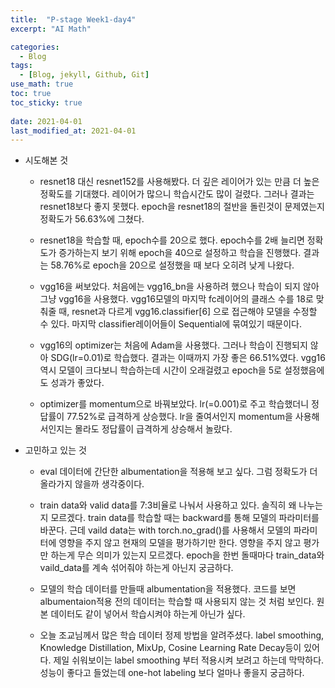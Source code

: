 ```yaml
---
title:  "P-stage Week1-day4"
excerpt: "AI Math"

categories:
  - Blog
tags:
  - [Blog, jekyll, Github, Git]
use_math: true
toc: true
toc_sticky: true
 
date: 2021-04-01
last_modified_at: 2021-04-01
---
```


* 시도해본 것 

    * resnet18 대신 resnet152를 사용해봤다. 더 깊은 레이어가 있는 만큼 더 높은 정확도를 기대했다. 레이어가 많으니 학습시간도 많이 걸렸다. 그러나 결과는 resnet18보다 좋지 못했다. epoch을 resnet18의 절반을 돌린것이 문제였는지 정확도가 56.63%에 그쳤다.

    * resnet18을 학습할 때, epoch수를 20으로 했다. epoch수를 2배 늘리면 정확도가 증가하는지 보기 위해 epoch을 40으로 설정하고 학습을 진행했다. 결과는 58.76%로 epoch을 20으로 설정했을 때 보다 오히려 낮게 나왔다.

    * vgg16을 써보았다. 처음에는 vgg16_bn을 사용하려 했으나 학습이 되지 않아 그냥 vgg16을 사용했다. vgg16모델의 마지막 fc레이어의 클래스 수를 18로 맞춰줄 때, resnet과 다르게 vgg16.classifier[6] 으로 접근해야 모델을 수정할 수 있다. 마지막 classifier레이어들이 Sequential에 묶여있기 때문이다. 

    * vgg16의 optimizer는 처음에 Adam을 사용했다. 그러나 학습이 진행되지 않아 SDG(lr=0.01)로 학습했다. 결과는 이때까지 가장 좋은 66.51%였다. vgg16역시 모델이 크다보니 학습하는데 시간이 오래걸렸고 epoch을 5로 설정했음에도 성과가 좋았다.

    * optimizer를 momentum으로 바꿔보았다. lr(=0.001)로 주고 학습했더니 정답률이 77.52%로 급격하게 상승했다. lr을 줄여서인지 momentum을 사용해서인지는 몰라도 정답률이 급격하게 상승해서 놀랐다. 

* 고민하고 있는 것

    * eval 데이터에 간단한 albumentation을 적용해 보고 싶다. 그럼 정확도가 더 올라가지 않을까 생각중이다.

    * train data와 valid data를 7:3비율로 나눠서 사용하고 있다. 솔직히 왜 나누는지 모르겠다. train data를 학습할 때는 backward를 통해 모델의 파라미터를 바꾼다. 근데 vaild data는 with torch.no_grad()를 사용해서 모델의 파라미터에 영향을 주지 않고 현재의 모델을 평가하기만 한다. 영향을 주지 않고 평가만 하는게 무슨 의미가 있는지 모르겠다. epoch을 한번 돌때마다 train_data와 vaild_data를 계속 섞어줘야 하는게 아닌지 궁금하다.

    * 모델의 학습 데이터를 만들때 albumentation을 적용했다. 코드를 보면 albumentaion적용 전의 데이터는 학습할 때 사용되지 않는 것 처럼 보인다. 원본 데이터도 같이 넣어서 학습시켜야 하는게 아닌가 싶다. 


    * 오늘 조교님께서 많은 학습 데이터 정제 방법을 알려주셨다. label smoothing, Knowledge Distillation, MixUp, Cosine Learning Rate Decay등이 있어다. 제일 쉬워보이는 label smoothing 부터 적용시켜 보려고 하는데 막막하다. 성능이 좋다고 들었는데 one-hot labeling 보다 얼마나 좋을지 궁금하다. 

    
